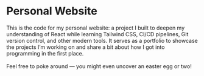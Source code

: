 # Personal Website

This is the code for my personal website: a project I built to deepen my understanding of React while learning Tailwind CSS, CI/CD pipelines, Git version control, and other modern tools. It serves as a portfolio to showcase the projects I’m working on and share a bit about how I got into programming in the first place.
<br><br>
Feel free to poke around — you might even uncover an easter egg or two!

